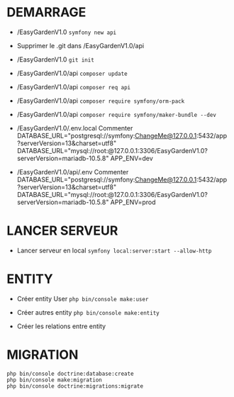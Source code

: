 # DEMARRAGE
- /EasyGardenV1.0
`symfony new api`

- Supprimer le .git dans /EasyGardenV1.0/api

- /EasyGardenV1.0
`git init`

- /EasyGardenV1.0/api
`composer update`

- /EasyGardenV1.0/api
`composer req api`

- /EasyGardenV1.0/api
`composer require symfony/orm-pack`

- /EasyGardenV1.0/api
`composer require symfony/maker-bundle --dev`

- /EasyGardenV1.0/.env.local
Commenter DATABASE_URL="postgresql://symfony:ChangeMe@127.0.0.1:5432/app?serverVersion=13&charset=utf8"
DATABASE_URL="mysql://root:@127.0.0.1:3306/EasyGardenV1.0?serverVersion=mariadb-10.5.8"
APP_ENV=dev

- /EasyGardenV1.0/api/.env
Commenter DATABASE_URL="postgresql://symfony:ChangeMe@127.0.0.1:5432/app?serverVersion=13&charset=utf8"
DATABASE_URL="mysql://root:@127.0.0.1:3306/EasyGardenV1.0?serverVersion=mariadb-10.5.8"
APP_ENV=prod

# LANCER SERVEUR
- Lancer serveur en local
`symfony local:server:start --allow-http`

# ENTITY
- Créer entity User
`php bin/console make:user`

- Créer autres entity
`php bin/console make:entity`

- Créer les relations entre entity

# MIGRATION
`php bin/console doctrine:database:create`
\
`php bin/console make:migration`
\
`php bin/console doctrine:migrations:migrate`

# 
